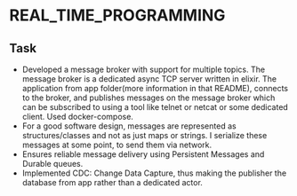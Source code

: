 # REAL_TIME_PROGRAMMING
## Task


* Developed a message broker with support for multiple topics. The message broker is a dedicated async TCP server written in elixir. 
The application from app folder(more information in that README), connects to the broker, and publishes messages on the message broker which can be subscribed 
to using a tool like telnet or netcat or some dedicated client.
Used docker-compose.
* For a good software design, messages are represented as structures/classes and not as just maps or strings. I serialize these messages at some point, 
to send them via network.
* Ensures reliable message delivery using Persistent Messages and Durable queues.
* Implemented CDC: Change Data Capture, thus making the publisher the database from app rather than a dedicated actor.
